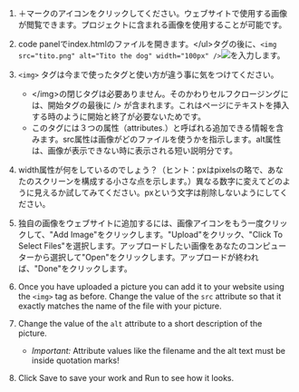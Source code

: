 1. ＋マークのアイコンをクリックしてください。ウェブサイトで使用する画像が閲覧できます。プロジェクトに含まれる画像を使用することが可能です。

2. code panelでindex.htmlのファイルを開きます。&lt;/ul&gt;タグの後に、`<img src="tito.png" alt="Tito the dog" width="100px" />`![](/assets/ImageTito2.png)を入力します。

3. `<img>` タグは今まで使ったタグと使い方が違う事に気をつけてください。

   * &lt;/img&gt;の閉じタグは必要ありません。そのかわりセルフクロージングには、開始タグの最後に /&gt; が含まれます。これはページにテキストを挿入する時のように開始と終了が必要ないためです。
   * このタグには３つの属性（attributes.）と呼ばれる追加できる情報を含みます。src属性は画像がどのファイルを使うかを指示します。alt属性は、画像が表示できない時に表示される短い説明分です。

4. width属性が何をしているのでしょう？（ヒント：pxはpixelsの略で、あなたのスクリーンを構成する小さな点を示します。）異なる数字に変えてどのように見えるか試してみてください。pxという文字は削除しないようにしてください。

5. 独自の画像をウェブサイトに追加するには、画像アイコンをもう一度クリックして、"Add Image"をクリックします。"Upload"をクリック、"Click To Select Files"を選択します。アップロードしたい画像をあなたのコンピューターから選択して"Open"をクリックします。アップロードが終われば、"Done"をクリックします。

6. Once you have uploaded a picture you can add it to your website using the `<img>` tag as before. Change the value of the `src` attribute so that it exactly matches the name of the file with your picture.

7. Change the value of the `alt` attribute to a short description of the picture.

   * _Important:_ Attribute values like the filename and the alt text must be inside quotation marks!

8. Click Save to save your work and Run to see how it looks.



